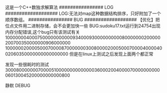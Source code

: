 这是一个C++数独求解算法
################ LOG ###################
LOG:无法对map这种数据结构排序，只好附加了一个顺序数组。
################ BUG ###################
【优化】把位点文件用二进制存储，会不会更加快一些
BUG:sudoku17.txt运行到24754出现内存分配错误,这个bug只有该测试有关
100000004000750000000000093400093000000000080000000200000200700350000000906000000
100000020000500070000870000000300800002000500070000400004002060350000000000000000
但是在linux上测试之后发现上面两个都正常

发现一些很耗时的测试300080000000700005100000000000000360002004000070000000000060130045200000000000800

静默 DEBUG

